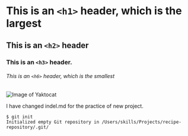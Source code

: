 # This is an `<h1>` header, which is the largest

## This is an `<h2>` header

### This is an `<h3>` header.

###### This is an `<h6>` header, which is the smallest

![Image of Yaktocat](https://octodex.github.com/images/yaktocat.png)

I have changed indel.md for the practice of new project.

```
$ git init
Initialized empty Git repository in /Users/skills/Projects/recipe-repository/.git/
```
